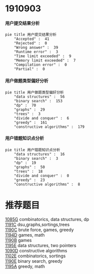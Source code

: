 # 1910903

<!-- tabs:start -->



#### **用户提交结果分析**

```mermaid
pie title 用户提交结果分析
    "Accepted" :  41
    "Rejected" :  0
    "Wrong answer" :  39
    "Runtime error" :  3
    "Time limit exceeded" :  9
    "Memory limit exceeded" :  7
    "Compilation error" :  0
    "Partial" :  0
```

#### **用户做题类型偏好分析**

```mermaid
pie title 用户做题类型偏好分析
    "data structures" :  56
    "binary search" :  153
    "dp" :  70
    "graphs" :  29
    "trees" :  3
    "divide and conquer" :  6
    "greedy" :  161
    "constructive algorithms" :  179
```
#### **用户错题知识点分析**

```mermaid
pie title 用户错题知识点分析
    "data structures" :  16
    "binary search" :  3
    "dp" :  19
    "graphs" :  50
    "trees" :  18
    "divide and conquer" :  0
    "greedy" :  23
    "constructive algorithms" :  8
```



<!-- tabs:end -->
# 推荐题目
[1085G](https://codeforces.com/contest/1085/problem/G)		combinatorics,
                        data structures,
                        dp		  
[1191C](https://codeforces.com/contest/1191/problem/C)		dsu,graphs,sortings,trees		  
[1190C](https://codeforces.com/contest/1190/problem/C)		brute force,
                        games,
                        greedy		  
[1194D](https://codeforces.com/contest/1194/problem/D)		games,
                        math		  
[1190B](https://codeforces.com/contest/1190/problem/B)		games		  
[1195E](https://codeforces.com/contest/1195/problem/E)		data structures,
                        two pointers		  
[1090D](https://codeforces.com/contest/1090/problem/D)		constructive algorithms		  
[1102E](https://codeforces.com/contest/1102/problem/E)		combinatorics,
                        sortings		  
[1190E](https://codeforces.com/contest/1190/problem/E)		binary search,
                        greedy		  
[1195A](https://codeforces.com/contest/1195/problem/A)		greedy,
                        math		  
